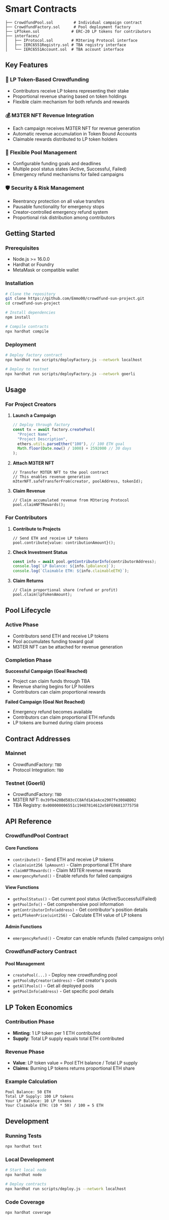 # Smart Contracts

```tree
├── CrowdfundPool.sol         # Individual campaign contract
├── CrowdfundFactory.sol      # Pool deployment factory
├── LPToken.sol              # ERC-20 LP tokens for contributors
├── interfaces/
│   ├── IProtocol.sol        # M3tering Protocol interface
│   ├── IERC6551Registry.sol # TBA registry interface
│   └── IERC6551Account.sol  # TBA account interface
```

## Key Features

### 🎯 **LP Token-Based Crowdfunding**

- Contributors receive LP tokens representing their stake
- Proportional revenue sharing based on token holdings
- Flexible claim mechanism for both refunds and rewards

### 💰 **M3TER NFT Revenue Integration**

- Each campaign receives M3TER NFT for revenue generation
- Automatic revenue accumulation in Token Bound Accounts
- Claimable rewards distributed to LP token holders

### 🔧 **Flexible Pool Management**

- Configurable funding goals and deadlines
- Multiple pool status states (Active, Successful, Failed)
- Emergency refund mechanisms for failed campaigns

### 🛡️ **Security & Risk Management**

- Reentrancy protection on all value transfers
- Pausable functionality for emergency stops
- Creator-controlled emergency refund system
- Proportional risk distribution among contributors

## Getting Started

### Prerequisites

- Node.js >= 16.0.0
- Hardhat or Foundry
- MetaMask or compatible wallet

### Installation

```bash
# Clone the repository
git clone https://github.com/Emmo00/crowdfund-sun-project.git
cd crowdfund-sun-project

# Install dependencies
npm install

# Compile contracts
npx hardhat compile
```

### Deployment

```bash
# Deploy factory contract
npx hardhat run scripts/deployFactory.js --network localhost

# Deploy to testnet
npx hardhat run scripts/deployFactory.js --network goerli
```

## Usage

### For Project Creators

1. **Launch a Campaign**

   ```javascript
   // Deploy through factory
   const tx = await factory.createPool(
     "Project Name",
     "Project Description",
     ethers.utils.parseEther("100"), // 100 ETH goal
     Math.floor(Date.now() / 1000) + 2592000 // 30 days
   );
   ```

2. **Attach M3TER NFT**

   ```solidity
   // Transfer M3TER NFT to the pool contract
   // This enables revenue generation
   m3terNFT.safeTransferFrom(creator, poolAddress, tokenId);
   ```

3. **Claim Revenue**
   ```solidity
   // Claim accumulated revenue from M3tering Protocol
   pool.claimNFTRewards();
   ```

### For Contributors

1. **Contribute to Projects**

   ```solidity
   // Send ETH and receive LP tokens
   pool.contribute{value: contributionAmount}();
   ```

2. **Check Investment Status**

   ```javascript
   const info = await pool.getContributorInfo(contributorAddress);
   console.log(`LP Balance: ${info.lpBalance}`);
   console.log(`Claimable ETH: ${info.claimableETH}`);
   ```

3. **Claim Returns**
   ```solidity
   // Claim proportional share (refund or profit)
   pool.claim(lpTokenAmount);
   ```

## Pool Lifecycle

### Active Phase

- Contributors send ETH and receive LP tokens
- Pool accumulates funding toward goal
- M3TER NFT can be attached for revenue generation

### Completion Phase

**Successful Campaign (Goal Reached)**

- Project can claim funds through TBA
- Revenue sharing begins for LP holders
- Contributors can claim proportional rewards

**Failed Campaign (Goal Not Reached)**

- Emergency refund becomes available
- Contributors can claim proportional ETH refunds
- LP tokens are burned during claim process

## Contract Addresses

### Mainnet

- CrowdfundFactory: `TBD`
- Protocol Integration: `TBD`

### Testnet (Goerli)

- CrowdfundFactory: `TBD`
- M3TER NFT: `0x39fb420Bd583cCC8Afd1A1eAce2907fe300ABD02`
- TBA Registry: `0x000000006551c19487814612e58FE06813775758`

## API Reference

### CrowdfundPool Contract

#### Core Functions

- `contribute()` - Send ETH and receive LP tokens
- `claim(uint256 lpAmount)` - Claim proportional ETH share
- `claimNFTRewards()` - Claim M3TER revenue rewards
- `emergencyRefund()` - Enable refunds for failed campaigns

#### View Functions

- `getPoolStatus()` - Get current pool status (Active/Successful/Failed)
- `getPoolInfo()` - Get comprehensive pool information
- `getContributorInfo(address)` - Get contributor's position details
- `getLPTokenPrice(uint256)` - Calculate ETH value of LP tokens

#### Admin Functions

- `emergencyRefund()` - Creator can enable refunds (failed campaigns only)

### CrowdfundFactory Contract

#### Pool Management

- `createPool(...)` - Deploy new crowdfunding pool
- `getPoolsByCreator(address)` - Get creator's pools
- `getAllPools()` - Get all deployed pools
- `getPoolInfo(address)` - Get specific pool details

## LP Token Economics

### Contribution Phase

- **Minting**: 1 LP token per 1 ETH contributed
- **Supply**: Total LP supply equals total ETH contributed

### Revenue Phase

- **Value**: LP token value = Pool ETH balance / Total LP supply
- **Claims**: Burning LP tokens returns proportional ETH share

### Example Calculation

```
Pool Balance: 50 ETH
Total LP Supply: 100 LP tokens
Your LP Balance: 10 LP tokens
Your Claimable ETH: (10 * 50) / 100 = 5 ETH
```

## Development

### Running Tests

```bash
npx hardhat test
```

### Local Development

```bash
# Start local node
npx hardhat node

# Deploy contracts
npx hardhat run scripts/deploy.js --network localhost
```

### Code Coverage

```bash
npx hardhat coverage
```
